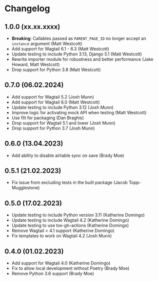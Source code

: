 # Changelog

## 1.0.0 (xx.xx.xxxx)

* **Breaking**: Callables passed as `PARENT_PAGE_ID` no longer accept an `instance` argument (Matt Westcott)
* Add support for Wagtail 6.1 - 6.3 (Matt Westcott)
* Update testing to include Python 3.13, Django 5.1 (Matt Westcott)
* Rewrite importer module for robustness and better performance (Jake Howard, Matt Westcott)
* Drop support for Python 3.8 (Matt Westcott)

## 0.7.0 (06.02.2024)

* Add support for Wagtail 5.2 (Josh Munn)
* Add support for Wagtail 6.0 (Matt Westcott)
* Update testing to include Python 3.12 (Josh Munn)
* Improve logic for activating mock API when testing (Matt Westcott)
* Use flit for packaging (Dan Braghis)
* Drop support for Wagtail 5.1 and lower (Josh Munn)
* Drop support for Python 3.7 (Josh Munn)

## 0.6.0 (13.04.2023)

* Add ability to disable airtable sync on save (Brady Moe)

## 0.5.1 (21.02.2023)

* Fix issue from excluding tests in the built package (Jacob Topp-Mugglestone)

## 0.5.0 (17.02.2023)

 * Update testing to include Python version 3.11 (Katherine Domingo)
 * Update testing to include Wagtail 4.2 (Katherine Domingo)
 * Update testing to use tox-gh-actions (Katherine Domingo)
 * Remove Wagtail < 4.1 support (Katherine Domingo)
 * Fix templates to work on Wagtail 4.2 (Josh Munn)

## 0.4.0 (01.02.2023)

 * Add support for Wagtail 4.0 (Katherine Domingo)
 * Fix to allow local development without Poetry (Brady Moe)
 * Remove Python 3.6 support (Brady Moe)
